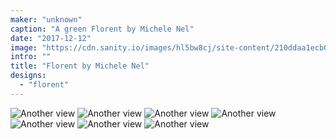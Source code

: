 ```yaml
---
maker: "unknown"
caption: "A green Florent by Michele Nel"
date: "2017-12-12"
image: "https://cdn.sanity.io/images/hl5bw8cj/site-content/210ddaa1ecb0afad4260d6c60627be34e46189d0-1280x960.jpg"
intro: ""
title: "Florent by Michele Nel"
designs:
  - "florent"
---
```


![Another view](https://posts.freesewing.org/uploads/florent_by_michele_24_24a438f855.jpg "Another view") ![Another view](https://posts.freesewing.org/uploads/florent_by_michele_25_e4e2c3a34b.jpg "Another view") ![Another view](https://posts.freesewing.org/uploads/florent_by_michele_27_43ced160e7.jpg "Another view") ![Another view](https://posts.freesewing.org/uploads/florent_by_michele_31_b665c3dc5b.jpg "Another view") ![Another view](https://posts.freesewing.org/uploads/florent_by_michele_38_e8e8777f34.jpg "Another view") ![Another view](https://posts.freesewing.org/uploads/florent_by_michele_43_9a583f3648.jpg "Another view") ![Another view](https://posts.freesewing.org/uploads/florent_by_michele_46_c480c6a1a9.jpg)

